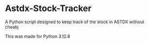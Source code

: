 # Astdx-Stock-Tracker
A Python script designed to keep track of the stock in ASTDX without cheats

This was made for Python 3.12.8
